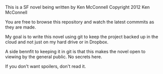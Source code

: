 This is a SF novel being written by Ken McConnell
Copyright 2012 Ken McConnell

You are free to browse this repository and watch the latest commmits as they are made.

My goal is to write this novel using git to keep the project backed up in the cloud and not just on my hard drive or in Dropbox.

A side bennfit to keeping it in git is that this makes the novel open to viewing by the general public. No secrets here.

If you don't want spoilers, don't read it.

